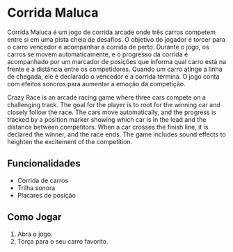 # Corrida Maluca

Corrida Maluca é um jogo de corrida arcade onde três carros competem entre si em uma pista cheia de desafios. O objetivo do jogador é torcer para o carro vencedor e acompanhar a corrida de perto. Durante o jogo, os carros se movem automaticamente, e o progresso da corrida é acompanhado por um marcador de posições que informa qual carro está na frente e a distância entre os competidores. Quando um carro atinge a linha de chegada, ele é declarado o vencedor e a corrida termina. O jogo conta com efeitos sonoros para aumentar a emoção da competição.

Crazy Race is an arcade racing game where three cars compete on a challenging track. The goal for the player is to root for the winning car and closely follow the race. The cars move automatically, and the progress is tracked by a position marker showing which car is in the lead and the distance between competitors. When a car crosses the finish line, it is declared the winner, and the race ends. The game includes sound effects to heighten the excitement of the competition.

## Funcionalidades
- Corrida de carros
- Trilha sonora
- Placares de posição

## Como Jogar
1. Abra o jogo.
2. Torça para o seu carro favorito.